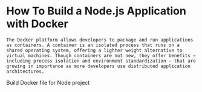 # How To Build a Node.js Application with Docker


`The Docker platform allows developers to package and run applications as containers. A container is an isolated process that runs on a shared operating system, offering a lighter weight alternative to virtual machines. Though containers are not new, they offer benefits — including process isolation and environment standardization — that are growing in importance as more developers use distributed application architectures.`

Build Docker file for Node project